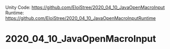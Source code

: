 Unity Code: https://github.com/EloiStree/2020_04_10_JavaOpenMacroInput  
Runtime: https://github.com/EloiStree/2020_04_10_JavaOpenMacroInputRuntime  
# 2020_04_10_JavaOpenMacroInput
 
